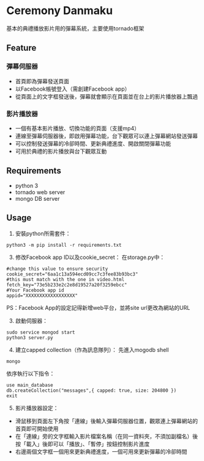 # Ceremony Danmaku
基本的典禮播放影片用的彈幕系統，主要使用tornado框架

## Feature
### 彈幕伺服器
* 首頁即為彈幕發送頁面
* 以Facebook帳號登入（需創建Facebook app）
* 從頁面上的文字框發送後，彈幕就會顯示在頁面並在台上的影片播放器上飄過

### 影片播放器
* 一個有基本影片播放、切換功能的頁面（支援mp4）
* 連線至彈幕伺服器後，即啟用彈幕功能，台下觀眾可以連上彈幕網站發送彈幕
* 可以控制發送彈幕的冷卻時間、更新典禮進度、開啟關閉彈幕功能
* 可用於典禮的影片播放與台下觀眾互動

## Requirements
* python 3
* tornado web server
* mongo DB server

## Usage
1. 安裝python所需套件：
```
python3 -m pip install -r requirements.txt
```
3. 修改Facebook app ID以及cookie_secret：
在storage.py中：
```python3
#change this value to ensure security
cookie_secret="6aa1c13a594ecd09cc7c3fee83b93bc3"
#this must match with the one in video.html
fetch_key="73e5b233e2c2e8d19527a20f3259ebcc"
#Your Facebook app id
appid="XXXXXXXXXXXXXXXXXX"
```
PS：Facebook App的設定記得新增web平台，並將site url更改為網站的URL

3. 啟動伺服器：
```
sudo service mongod start
python3 server.py
```
4. 建立capped collection（作為訊息隊列）：
先進入mogodb shell
```
mongo
```
依序執行以下指令：
```
use main_database
db.createCollection("messages",{ capped: true, size: 204800 })
exit
```
5. 影片播放器設定：
* 滑鼠移到頁面左下角按「連線」後輸入彈幕伺服器位置，觀眾連上彈幕網站的首頁即可開始使用
* 在「連線」旁的文字框輸入影片檔案名稱（在同一資料夾，不須加副檔名）後按「載入」後即可以「播放」、「暫停」按鈕控制影片進度
* 右邊兩個文字框一個用來更新典禮進度，一個可用來更新彈幕的冷卻時間
